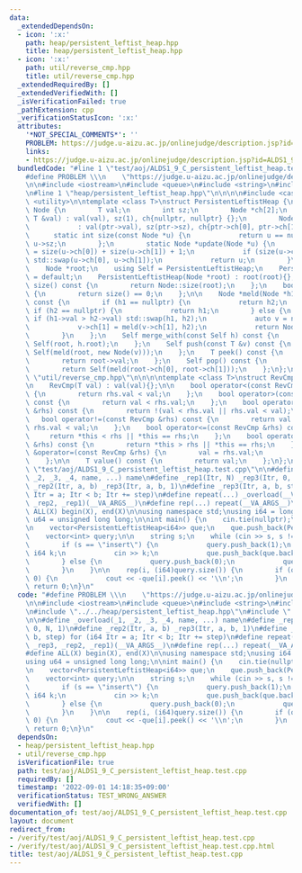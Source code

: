 ```yaml
---
data:
  _extendedDependsOn:
  - icon: ':x:'
    path: heap/persistent_leftist_heap.hpp
    title: heap/persistent_leftist_heap.hpp
  - icon: ':x:'
    path: util/reverse_cmp.hpp
    title: util/reverse_cmp.hpp
  _extendedRequiredBy: []
  _extendedVerifiedWith: []
  _isVerificationFailed: true
  _pathExtension: cpp
  _verificationStatusIcon: ':x:'
  attributes:
    '*NOT_SPECIAL_COMMENTS*': ''
    PROBLEM: https://judge.u-aizu.ac.jp/onlinejudge/description.jsp?id=ALDS1_9_C
    links:
    - https://judge.u-aizu.ac.jp/onlinejudge/description.jsp?id=ALDS1_9_C
  bundledCode: "#line 1 \"test/aoj/ALDS1_9_C_persistent_leftist_heap.test.cpp\"\n\
    #define PROBLEM \\\n    \"https://judge.u-aizu.ac.jp/onlinejudge/description.jsp?id=ALDS1_9_C\"\
    \n\n#include <iostream>\n#include <queue>\n#include <string>\n#include <tuple>\n\
    \n#line 1 \"heap/persistent_leftist_heap.hpp\"\n\n\n\n#include <cassert>\n#include\
    \ <utility>\n\ntemplate <class T>\nstruct PersistentLeftistHeap {\n    struct\
    \ Node {\n        T val;\n        int sz;\n        Node *ch[2];\n        Node(const\
    \ T &val) : val(val), sz(1), ch{nullptr, nullptr} {};\n        Node(Node *ptr)\n\
    \            : val(ptr->val), sz(ptr->sz), ch{ptr->ch[0], ptr->ch[1]} {};\n  \
    \      static int size(const Node *u) {\n            return u == nullptr ? 0 :\
    \ u->sz;\n        };\n        static Node *update(Node *u) {\n            u->sz\
    \ = size(u->ch[0]) + size(u->ch[1]) + 1;\n            if (size(u->ch[0]) < size(u->ch[1]))\
    \ std::swap(u->ch[0], u->ch[1]);\n            return u;\n        }\n    };\n\n\
    \    Node *root;\n    using Self = PersistentLeftistHeap;\n    PersistentLeftistHeap()\
    \ = default;\n    PersistentLeftistHeap(Node *root) : root(root){};\n\n    int\
    \ size() const {\n        return Node::size(root);\n    };\n    bool empty() const\
    \ {\n        return size() == 0;\n    };\n\n    Node *meld(Node *h1, Node *h2)\
    \ const {\n        if (h1 == nullptr) {\n            return h2;\n        } else\
    \ if (h2 == nullptr) {\n            return h1;\n        } else {\n           \
    \ if (h1->val > h2->val) std::swap(h1, h2);\n            auto v = new Node(h1);\n\
    \            v->ch[1] = meld(v->ch[1], h2);\n            return Node::update(v);\n\
    \        }\n    };\n    Self merge_with(const Self h) const {\n        return\
    \ Self(root, h.root);\n    };\n    Self push(const T &v) const {\n        return\
    \ Self(meld(root, new Node(v)));\n    };\n    T peek() const {\n        assert(!empty());\n\
    \        return root->val;\n    };\n    Self pop() const {\n        assert(!empty());\n\
    \        return Self(meld(root->ch[0], root->ch[1]));\n    };\n};\n\n\n#line 1\
    \ \"util/reverse_cmp.hpp\"\n\n\n\ntemplate <class T>\nstruct RevCmp {\n    T val;\n\
    \n    RevCmp(T val) : val(val){};\n\n    bool operator<(const RevCmp &rhs) const\
    \ {\n        return rhs.val < val;\n    };\n    bool operator>(const RevCmp &rhs)\
    \ const {\n        return val < rhs.val;\n    };\n    bool operator==(const RevCmp\
    \ &rhs) const {\n        return !(val < rhs.val || rhs.val < val);\n    };\n \
    \   bool operator!=(const RevCmp &rhs) const {\n        return val < rhs.val ||\
    \ rhs.val < val;\n    };\n    bool operator<=(const RevCmp &rhs) const {\n   \
    \     return *this < rhs || *this == rhs;\n    };\n    bool operator>=(const RevCmp\
    \ &rhs) const {\n        return *this > rhs || *this == rhs;\n    };\n\n    RevCmp\
    \ &operator=(const RevCmp &rhs) {\n        val = rhs.val;\n        return *this;\n\
    \    };\n\n    T value() const {\n        return val;\n    };\n};\n\n\n#line 11\
    \ \"test/aoj/ALDS1_9_C_persistent_leftist_heap.test.cpp\"\n\n#define _overload(_1,\
    \ _2, _3, _4, name, ...) name\n#define _rep1(Itr, N) _rep3(Itr, 0, N, 1)\n#define\
    \ _rep2(Itr, a, b) _rep3(Itr, a, b, 1)\n#define _rep3(Itr, a, b, step) for (i64\
    \ Itr = a; Itr < b; Itr += step)\n#define repeat(...) _overload(__VA_ARGS__, _rep3,\
    \ _rep2, _rep1)(__VA_ARGS__)\n#define rep(...) repeat(__VA_ARGS__)\n\n#define\
    \ ALL(X) begin(X), end(X)\n\nusing namespace std;\nusing i64 = long long;\nusing\
    \ u64 = unsigned long long;\n\nint main() {\n    cin.tie(nullptr);\n    ios::sync_with_stdio(false);\n\
    \n    vector<PersistentLeftistHeap<i64>> que;\n    que.push_back(PersistentLeftistHeap<i64>());\n\
    \    vector<int> query;\n\n    string s;\n    while (cin >> s, s != \"end\") {\n\
    \        if (s == \"insert\") {\n            query.push_back(1);\n           \
    \ i64 k;\n            cin >> k;\n            que.push_back(que.back().push(-k));\n\
    \        } else {\n            query.push_back(0);\n            que.push_back(que.back().pop());\n\
    \        }\n    }\n\n    rep(i, (i64)query.size()) {\n        if (query[i] ==\
    \ 0) {\n            cout << -que[i].peek() << '\\n';\n        }\n    }\n\n   \
    \ return 0;\n}\n"
  code: "#define PROBLEM \\\n    \"https://judge.u-aizu.ac.jp/onlinejudge/description.jsp?id=ALDS1_9_C\"\
    \n\n#include <iostream>\n#include <queue>\n#include <string>\n#include <tuple>\n\
    \n#include \"../../heap/persistent_leftist_heap.hpp\"\n#include \"../../util/reverse_cmp.hpp\"\
    \n\n#define _overload(_1, _2, _3, _4, name, ...) name\n#define _rep1(Itr, N) _rep3(Itr,\
    \ 0, N, 1)\n#define _rep2(Itr, a, b) _rep3(Itr, a, b, 1)\n#define _rep3(Itr, a,\
    \ b, step) for (i64 Itr = a; Itr < b; Itr += step)\n#define repeat(...) _overload(__VA_ARGS__,\
    \ _rep3, _rep2, _rep1)(__VA_ARGS__)\n#define rep(...) repeat(__VA_ARGS__)\n\n\
    #define ALL(X) begin(X), end(X)\n\nusing namespace std;\nusing i64 = long long;\n\
    using u64 = unsigned long long;\n\nint main() {\n    cin.tie(nullptr);\n    ios::sync_with_stdio(false);\n\
    \n    vector<PersistentLeftistHeap<i64>> que;\n    que.push_back(PersistentLeftistHeap<i64>());\n\
    \    vector<int> query;\n\n    string s;\n    while (cin >> s, s != \"end\") {\n\
    \        if (s == \"insert\") {\n            query.push_back(1);\n           \
    \ i64 k;\n            cin >> k;\n            que.push_back(que.back().push(-k));\n\
    \        } else {\n            query.push_back(0);\n            que.push_back(que.back().pop());\n\
    \        }\n    }\n\n    rep(i, (i64)query.size()) {\n        if (query[i] ==\
    \ 0) {\n            cout << -que[i].peek() << '\\n';\n        }\n    }\n\n   \
    \ return 0;\n}\n"
  dependsOn:
  - heap/persistent_leftist_heap.hpp
  - util/reverse_cmp.hpp
  isVerificationFile: true
  path: test/aoj/ALDS1_9_C_persistent_leftist_heap.test.cpp
  requiredBy: []
  timestamp: '2022-09-01 14:18:35+09:00'
  verificationStatus: TEST_WRONG_ANSWER
  verifiedWith: []
documentation_of: test/aoj/ALDS1_9_C_persistent_leftist_heap.test.cpp
layout: document
redirect_from:
- /verify/test/aoj/ALDS1_9_C_persistent_leftist_heap.test.cpp
- /verify/test/aoj/ALDS1_9_C_persistent_leftist_heap.test.cpp.html
title: test/aoj/ALDS1_9_C_persistent_leftist_heap.test.cpp
---
```

